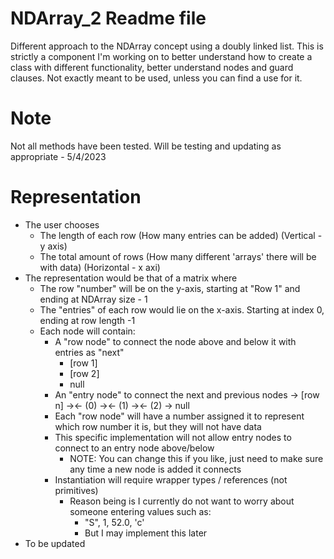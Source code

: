 # NDArray_2 Readme file

Different approach to the NDArray concept using a doubly linked list. This is strictly a component I'm working on to better understand how to create a class with different functionality, better understand nodes and guard clauses. Not exactly meant to be used, unless you can find a use for it.

# Note
Not all methods have been tested. Will be testing and updating as appropriate - 5/4/2023

# Representation
- The user chooses
    - The length of each row (How many entries can be added) (Vertical - y axis)
    - The total amount of rows (How many different 'arrays' there will be with data) (Horizontal - x axi)
- The representation would be that of a matrix where
    - The row "number" will be on the y-axis, starting at "Row 1" and ending at NDArray size - 1
    - The "entries" of each row would lie on the x-axis. Starting at index 0, ending at row length -1
    - Each node will contain:
        - A "row node" to connect the node above and below it with entries as "next"
            - [row 1]
            - [row 2]
            - null
        - An "entry node" to connect the next and previous nodes -> [row n] -><- (0) -><- (1) -><- (2) -> null
        - Each "row node" will have a number assigned it to represent which row number it is, but they will not have data
        - This specific implementation will not allow entry nodes to connect to an entry node above/below
            - NOTE: You can change this if you like, just need to make sure any time a new node is added it connects
        - Instantiation will require wrapper types / references (not primitives)
            - Reason being is I currently do not want to worry about someone entering values such as:
                - "S", 1, 52.0, 'c'
                - But I may implement this later
- To be updated
